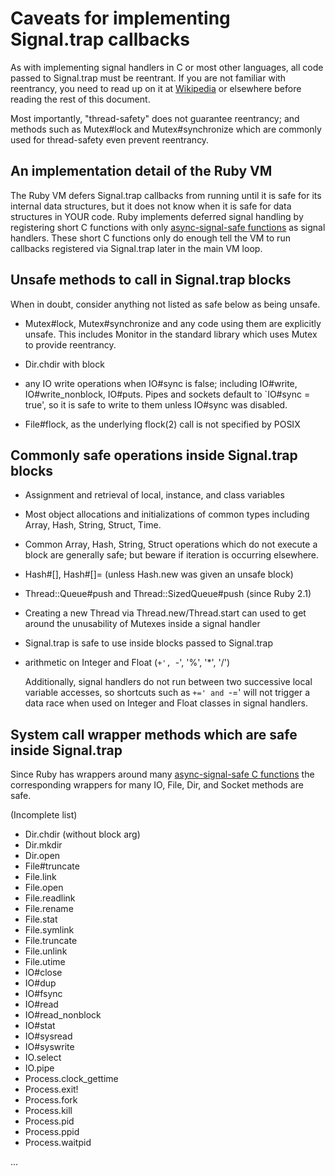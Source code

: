 # Caveats for implementing Signal.trap callbacks

As with implementing signal handlers in C or most other languages, all code
passed to Signal.trap must be reentrant.  If you are not familiar with
reentrancy, you need to read up on it at
[Wikipedia](https://en.wikipedia.org/wiki/Reentrancy_(computing)) or elsewhere
before reading the rest of this document.

Most importantly, "thread-safety" does not guarantee reentrancy; and methods
such as Mutex#lock and Mutex#synchronize which are commonly used for
thread-safety even prevent reentrancy.

## An implementation detail of the Ruby VM

The Ruby VM defers Signal.trap callbacks from running until it is safe for its
internal data structures, but it does not know when it is safe for data
structures in YOUR code.  Ruby implements deferred signal handling by
registering short C functions with only [async-signal-safe
functions](http://man7.org/linux/man-pages/man7/signal-safety.7.html) as
signal handlers.  These short C functions only do enough tell the VM to run
callbacks registered via Signal.trap later in the main VM loop.

## Unsafe methods to call in Signal.trap blocks

When in doubt, consider anything not listed as safe below as being unsafe.

*   Mutex#lock, Mutex#synchronize and any code using them are explicitly
    unsafe.  This includes Monitor in the standard library which uses Mutex to
    provide reentrancy.

*   Dir.chdir with block

*   any IO write operations when IO#sync is false; including IO#write,
    IO#write_nonblock, IO#puts. Pipes and sockets default to `IO#sync = true',
    so it is safe to write to them unless IO#sync was disabled.

*   File#flock, as the underlying flock(2) call is not specified by POSIX


## Commonly safe operations inside Signal.trap blocks

*   Assignment and retrieval of local, instance, and class variables

*   Most object allocations and initializations of common types including
    Array, Hash, String, Struct, Time.

*   Common Array, Hash, String, Struct operations which do not execute a block
    are generally safe; but beware if iteration is occurring elsewhere.

*   Hash#[], Hash#[]= (unless Hash.new was given an unsafe block)

*   Thread::Queue#push and Thread::SizedQueue#push (since Ruby 2.1)

*   Creating a new Thread via Thread.new/Thread.start can used to get around
    the unusability of Mutexes inside a signal handler

*   Signal.trap is safe to use inside blocks passed to Signal.trap

*   arithmetic on Integer and Float (`+', `-', '%', '*', '/')

    Additionally, signal handlers do not run between two successive local
    variable accesses, so shortcuts such as `+=' and `-=' will not trigger a
    data race when used on Integer and Float classes in signal handlers.


## System call wrapper methods which are safe inside Signal.trap

Since Ruby has wrappers around many [async-signal-safe C
functions](http://man7.org/linux/man-pages/man7/signal-safety.7.html) the
corresponding wrappers for many IO, File, Dir, and Socket methods are safe.

(Incomplete list)

*   Dir.chdir (without block arg)
*   Dir.mkdir
*   Dir.open
*   File#truncate
*   File.link
*   File.open
*   File.readlink
*   File.rename
*   File.stat
*   File.symlink
*   File.truncate
*   File.unlink
*   File.utime
*   IO#close
*   IO#dup
*   IO#fsync
*   IO#read
*   IO#read_nonblock
*   IO#stat
*   IO#sysread
*   IO#syswrite
*   IO.select
*   IO.pipe
*   Process.clock_gettime
*   Process.exit!
*   Process.fork
*   Process.kill
*   Process.pid
*   Process.ppid
*   Process.waitpid

...
